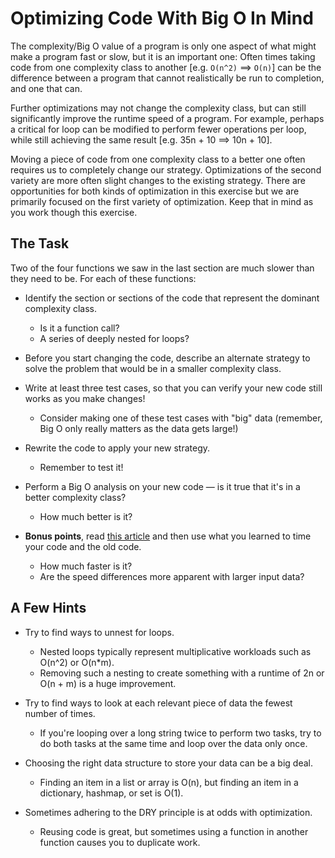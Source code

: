 # Optimizing Code With Big O In Mind

The complexity/Big O value of a program is only one aspect of what might make a program fast or slow, but it is an important one: Often times taking code from one complexity class to another [e.g. `O(n^2)` ==> `O(n)`] can be the difference between a program that cannot realistically be run to completion, and one that can. 

Further optimizations may not change the complexity class, but can still significantly improve the runtime speed of a program. For example, perhaps a critical for loop can be modified to perform fewer operations per loop, while still achieving the same result [e.g. 35n + 10 ==> 10n + 10].

Moving a piece of code from one complexity class to a better one often requires us to completely change our strategy. Optimizations of the second variety are more often slight changes to the existing strategy. There are opportunities for both kinds of optimization in this exercise but we are primarily focused on the first variety of optimization. Keep that in mind as you work though this exercise. 

## The Task

Two of the four functions we saw in the last section are much slower than they need to be. For each of these functions:

* Identify the section or sections of the code that represent the dominant complexity class.
    * Is it a function call?
    * A series of deeply nested for loops?

* Before you start changing the code, describe an alternate strategy to solve the problem that would be in a smaller complexity class.

* Write at least three test cases, so that you can verify your new code still works as you make changes!
    * Consider making one of these test cases with "big" data (remember, Big O only really matters as the data gets large!) 

* Rewrite the code to apply your new strategy. 
    * Remember to test it!

* Perform a Big O analysis on your new code — is it true that it's in a better complexity class? 
    * How much better is it?

* **Bonus points**, read [this article](https://realpython.com/python-timer/) and then use what you learned to time your code and the old code.
    * How much faster is it?
    * Are the speed differences more apparent with larger input data?

## A Few Hints

* Try to find ways to unnest for loops. 
    * Nested loops typically represent multiplicative workloads such as O(n^2) or O(n*m).
    * Removing such a nesting to create something with a runtime of 2n or O(n + m) is a huge improvement.

* Try to find ways to look at each relevant piece of data the fewest number of times.
    * If you're looping over a long string twice to perform two tasks, try to do both tasks at the same time and loop over the data only once.

* Choosing the right data structure to store your data can be a big deal.
    * Finding an item in a list or array is O(n), but finding an item in a dictionary, hashmap, or set is O(1).

* Sometimes adhering to the DRY principle is at odds with optimization.
    * Reusing code is great, but sometimes using a function in another function causes you to duplicate work.

